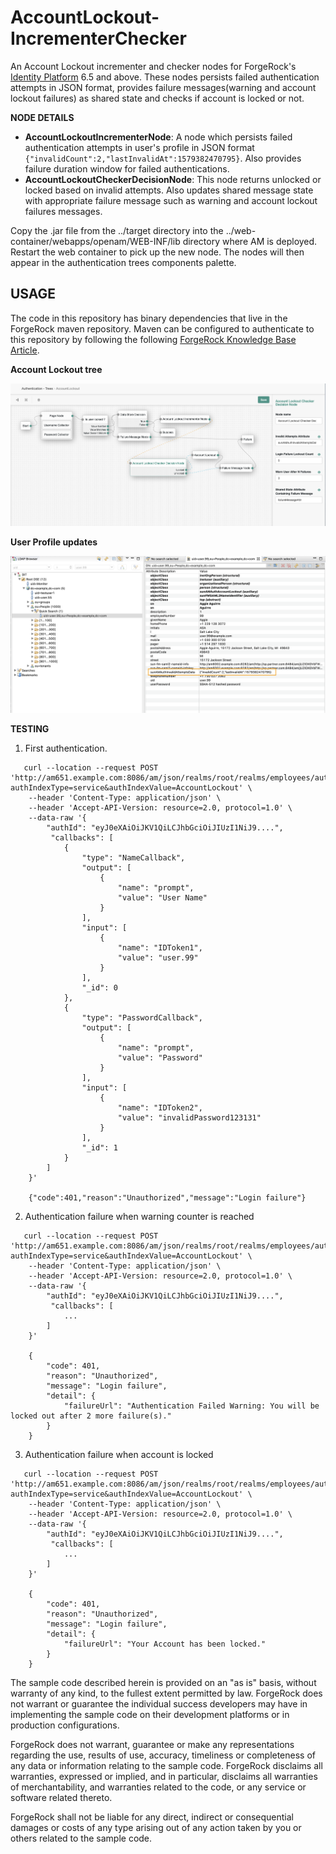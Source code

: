 <!--
 * The contents of this file are subject to the terms of the Common Development and
 * Distribution License (the License). You may not use this file except in compliance with the
 * License.
 *
 * You can obtain a copy of the License at legal/CDDLv1.0.txt. See the License for the
 * specific language governing permission and limitations under the License.
 *
 * When distributing Covered Software, include this CDDL Header Notice in each file and include
 * the License file at legal/CDDLv1.0.txt. If applicable, add the following below the CDDL
 * Header, with the fields enclosed by brackets [] replaced by your own identifying
 * information: "Portions copyright [year] [name of copyright owner]".
 *
 * Copyright 2020 ForgeRock AS.
-->
# AccountLockout-IncrementerChecker

An Account Lockout incrementer and checker nodes for ForgeRock's [Identity Platform][forgerock_platform] 6.5 and above. 
These nodes persists failed authentication attempts in JSON format, provides failure messages(warning and account lockout failures) as shared state and checks if account is locked or not. 

**NODE DETAILS**
* **AccountLockoutIncrementerNode**: A node which persists failed authentication attempts in user's profile in JSON format `{"invalidCount":2,"lastInvalidAt":1579382470795}`. Also provides failure duration window for failed authentications. 
* **AccountLockoutCheckerDecisionNode**:  This node returns unlocked or locked based on invalid attempts. Also updates shared message state with appropriate failure message such as warning and account lockout failures messages. 

Copy the .jar file from the ../target directory into the ../web-container/webapps/openam/WEB-INF/lib directory where AM is deployed.  Restart the web container to pick up the new node.  The nodes will then appear in the authentication trees components palette.

## USAGE

The code in this repository has binary dependencies that live in the ForgeRock maven repository. Maven can be configured to authenticate to this repository by following the following [ForgeRock Knowledge Base Article](https://backstage.forgerock.com/knowledge/kb/article/a74096897).

**Account Lockout tree**

![ScreenShot](./AccountLockoutTree.png)


**User Profile updates**

![ScreenShot](./UserProfileAccountLockout.png)


**TESTING**
1. First authentication.
```
   curl --location --request POST 'http://am651.example.com:8086/am/json/realms/root/realms/employees/authenticate?authIndexType=service&authIndexValue=AccountLockout' \
    --header 'Content-Type: application/json' \
    --header 'Accept-API-Version: resource=2.0, protocol=1.0' \
    --data-raw '{
        "authId": "eyJ0eXAiOiJKV1QiLCJhbGciOiJIUzI1NiJ9....",
         "callbacks": [
            {
                "type": "NameCallback",
                "output": [
                    {
                        "name": "prompt",
                        "value": "User Name"
                    }
                ],
                "input": [
                    {
                        "name": "IDToken1",
                        "value": "user.99"
                    }
                ],
                "_id": 0
            },
            {
                "type": "PasswordCallback",
                "output": [
                    {
                        "name": "prompt",
                        "value": "Password"
                    }
                ],
                "input": [
                    {
                        "name": "IDToken2",
                        "value": "invalidPassword123131"
                    }
                ],
                "_id": 1
            }
        ]
    }'

    {"code":401,"reason":"Unauthorized","message":"Login failure"}
```

2. Authentication failure when warning counter is reached 
```
   curl --location --request POST 'http://am651.example.com:8086/am/json/realms/root/realms/employees/authenticate?authIndexType=service&authIndexValue=AccountLockout' \
    --header 'Content-Type: application/json' \
    --header 'Accept-API-Version: resource=2.0, protocol=1.0' \
    --data-raw '{
        "authId": "eyJ0eXAiOiJKV1QiLCJhbGciOiJIUzI1NiJ9....",
         "callbacks": [
            ...
        ]
    }'

    {
        "code": 401,
        "reason": "Unauthorized",
        "message": "Login failure",
        "detail": {
            "failureUrl": "Authentication Failed Warning: You will be locked out after 2 more failure(s)."
        }
    }
```

3. Authentication failure when account is locked
```
   curl --location --request POST 'http://am651.example.com:8086/am/json/realms/root/realms/employees/authenticate?authIndexType=service&authIndexValue=AccountLockout' \
    --header 'Content-Type: application/json' \
    --header 'Accept-API-Version: resource=2.0, protocol=1.0' \
    --data-raw '{
        "authId": "eyJ0eXAiOiJKV1QiLCJhbGciOiJIUzI1NiJ9....",
         "callbacks": [
            ...
        ]
    }'

    {
        "code": 401,
        "reason": "Unauthorized",
        "message": "Login failure",
        "detail": {
            "failureUrl": "Your Account has been locked."
        }
    }
```




The sample code described herein is provided on an "as is" basis, without warranty of any kind, to the fullest extent permitted by law. ForgeRock does not warrant or guarantee the individual success developers may have in implementing the sample code on their development platforms or in production configurations.

ForgeRock does not warrant, guarantee or make any representations regarding the use, results of use, accuracy, timeliness or completeness of any data or information relating to the sample code. ForgeRock disclaims all warranties, expressed or implied, and in particular, disclaims all warranties of merchantability, and warranties related to the code, or any service or software related thereto.

ForgeRock shall not be liable for any direct, indirect or consequential damages or costs of any type arising out of any action taken by you or others related to the sample code.

[forgerock_platform]: https://www.forgerock.com/platform/  
